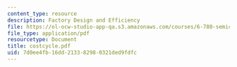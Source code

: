 ```yaml
---
content_type: resource
description: Factory Design and Efficiency
file: https://ol-ocw-studio-app-qa.s3.amazonaws.com/courses/6-780-semiconductor-manufacturing-spring-2003/7d0ee4fb16dd213382980321ded9fdfc_costcycle.pdf
file_type: application/pdf
resourcetype: Document
title: costcycle.pdf
uid: 7d0ee4fb-16dd-2133-8298-0321ded9fdfc
---
```

